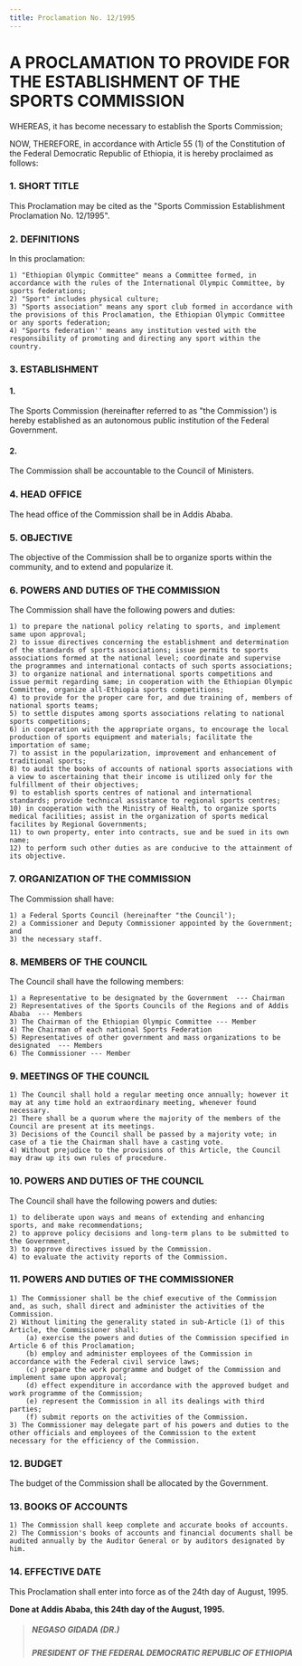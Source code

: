 ```yaml
---
title: Proclamation No. 12/1995
---
```


# A PROCLAMATION TO PROVIDE FOR THE ESTABLISHMENT OF THE SPORTS COMMISSION

WHEREAS, it has become necessary to establish the Sports Commission;

NOW, THEREFORE, in accordance with Article 55 (1) of the Constitution of the Federal Democratic Republic of Ethiopia, it is hereby proclaimed as follows:

### 1. SHORT TITLE

This Proclamation may be cited as the "Sports Commission Establishment Proclamation No. 12/1995".

### 2. DEFINITIONS

In this proclamation:

    1) "Ethiopian Olympic Committee" means a Committee formed, in accordance with the rules of the International Olympic Committee, by sports federations;
    2) "Sport" includes physical culture;
    3) "Sports association" means any sport club formed in accordance with the provisions of this Proclamation, the Ethiopian Olympic Committee or any sports federation;
    4) "Sports federation'' means any institution vested with the responsibility of promoting and directing any sport within the country.

### 3. ESTABLISHMENT

#### 1.

The Sports Commission (hereinafter referred to as "the Commission') is hereby established as an autonomous public institution of the Federal Government.

#### 2.

The Commission shall be accountable to the Council of Ministers.

### 4. HEAD OFFICE

The head office of the Commission shall be in Addis Ababa.

### 5. OBJECTIVE

The objective of the Commission shall be to organize sports within the community, and to extend and popularize it.

### 6. POWERS AND DUTIES OF THE COMMISSION

The Commission shall have the following powers and duties:

    1) to prepare the national policy relating to sports, and implement same upon approval;
    2) to issue directives concerning the establishment and determination of the standards of sports associations; issue permits to sports associations formed at the national level; coordinate and supervise the programmes and international contacts of such sports associations;
    3) to organize national and international sports competitions and issue permit regarding same; in cooperation with the Ethiopian Olympic Committee, organize all-Ethiopia sports competitions;
    4) to provide for the proper care for, and due training of, members of national sports teams;
    5) to settle disputes among sports associations relating to national sports competitions;
    6) in cooperation with the appropriate organs, to encourage the local production of sports equipment and materials; facilitate the importation of same;
    7) to assist in the popularization, improvement and enhancement of traditional sports;
    8) to audit the books of accounts of national sports associations with a view to ascertaining that their income is utilized only for the fulfillment of their objectives;
    9) to establish sports centres of national and international standards; provide technical assistance to regional sports centres;
    10) in cooperation with the Ministry of Health, to organize sports medical facilities; assist in the organization of sports medical facilites by Regional Governments;
    11) to own property, enter into contracts, sue and be sued in its own name;
    12) to perform such other duties as are conducive to the attainment of its objective.

### 7. ORGANIZATION OF THE COMMISSION

The Commission shall have:

    1) a Federal Sports Council (hereinafter "the Council');
    2) a Commissioner and Deputy Commissioner appointed by the Government; and
    3) the necessary staff.

### 8. MEMBERS OF THE COUNCIL

The Council shall have the following members:

    1) a Representative to be designated by the Government  --- Chairman
    2) Representatives of the Sports Councils of the Regions and of Addis Ababa  --- Members
    3) The Chairman of the Ethiopian Olympic Committee --- Member
    4) The Chairman of each national Sports Federation
    5) Representatives of other government and mass organizations to be designated  --- Members
    6) The Commissioner --- Member

### 9. MEETINGS OF THE COUNCIL

    1) The Council shall hold a regular meeting once annually; however it may at any time hold an extraordinary meeting, whenever found necessary.
    2) There shall be a quorum where the majority of the members of the Council are present at its meetings.
    3) Decisions of the Council shall be passed by a majority vote; in case of a tie the Chairman shall have a casting vote.
    4) Without prejudice to the provisions of this Article, the Council may draw up its own rules of procedure.

### 10. POWERS AND DUTIES OF THE COUNCIL

The Council shall have the following powers and duties:

    1) to deliberate upon ways and means of extending and enhancing sports, and make recommendations;
    2) to approve policy decisions and long-term plans to be submitted to the Government,
    3) to approve directives issued by the Commission.
    4) to evaluate the activity reports of the Commission.

### 11. POWERS AND DUTIES OF THE COMMISSIONER

    1) The Commissioner shall be the chief executive of the Commission and, as such, shall direct and administer the activities of the Commission.
    2) Without limiting the generality stated in sub-Article (1) of this Article, the Commissioner shall:
        (a) exercise the powers and duties of the Commission specified in Article 6 of this Proclamation;
        (b) employ and administer employees of the Commission in accordance with the Federal civil service laws;
        (c) prepare the work porgramme and budget of the Commission and implement same upon approval;
        (d) effect expenditure in accordance with the approved budget and work programme of the Commission;
        (e) represent the Commission in all its dealings with third parties;
        (f) submit reports on the activities of the Commission.
    3) The Commissioner may delegate part of his powers and duties to the other officials and employees of the Commission to the extent necessary for the efficiency of the Commission.

### 12. BUDGET

The budget of the Commission shall be allocated by the Government.

### 13. BOOKS OF ACCOUNTS

    1) The Commission shall keep complete and accurate books of accounts.
    2) The Commission's books of accounts and financial documents shall be audited annually by the Auditor General or by auditors designated by him.

### 14. EFFECTIVE DATE

This Proclamation shall enter into force as of the 24th day of August, 1995.

**Done at Addis Ababa, this 24th day of the August, 1995.**

> ##### NEGASO GIDADA (DR.)
>
> ##### PRESIDENT OF THE FEDERAL DEMOCRATIC REPUBLIC OF ETHIOΡΙΑ